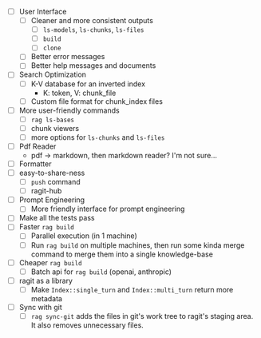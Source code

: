 - [ ] User Interface
  - [ ] Cleaner and more consistent outputs
    - [ ] `ls-models`, `ls-chunks`, `ls-files`
    - [ ] `build`
    - [ ] `clone`
  - [ ] Better error messages
  - [ ] Better help messages and documents
- [ ] Search Optimization
  - [ ] K-V database for an inverted index
    - K: token, V: chunk_file
  - [ ] Custom file format for chunk_index files
- [ ] More user-friendly commands
  - [ ] `rag ls-bases`
  - [ ] chunk viewers
  - [ ] more options for `ls-chunks` and `ls-files`
- [ ] Pdf Reader
  - pdf -> markdown, then markdown reader? I'm not sure...
- [ ] Formatter
- [ ] easy-to-share-ness
  - [ ] `push` command
  - [ ] ragit-hub
- [ ] Prompt Engineering
  - [ ] More friendly interface for prompt engineering
- [ ] Make all the tests pass
- [ ] Faster `rag build`
  - [ ] Parallel execution (in 1 machine)
  - [ ] Run `rag build` on multiple machines, then run some kinda merge command to merge them into a single knowledge-base
- [ ] Cheaper `rag build`
  - [ ] Batch api for `rag build` (openai, anthropic)
- [ ] ragit as a library
  - [ ] Make `Index::single_turn` and `Index::multi_turn` return more metadata
- [ ] Sync with git
  - [ ] `rag sync-git` adds the files in git's work tree to ragit's staging area. It also removes unnecessary files.
